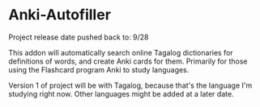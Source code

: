 # Anki-Autofiller

Project release date pushed back to: 9/28

This addon will automatically search online Tagalog dictionaries for definitions of words, and create Anki cards for them. Primarily
for those using the Flashcard program Anki to study languages. 

Version 1 of project will be with Tagalog, because that's the language I'm studying right now. Other languages might be added at a later date.
